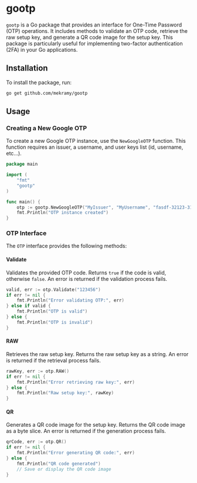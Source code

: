 # gootp

`gootp` is a Go package that provides an interface for One-Time Password (OTP) operations. It includes methods to validate an OTP code, retrieve the raw setup key, and generate a QR code image for the setup key. This package is particularly useful for implementing two-factor authentication (2FA) in your Go applications.

## Installation

To install the package, run:

```sh
go get github.com/mekramy/gootp
```

## Usage

### Creating a New Google OTP

To create a new Google OTP instance, use the `NewGoogleOTP` function. This function requires an issuer, a username, and user keys list (id, username, etc...).

```go
package main

import (
    "fmt"
    "gootp"
)

func main() {
    otp := gootp.NewGoogleOTP("MyIssuer", "MyUsername", "fasdf-32123-3123", "MyUsername")
    fmt.Println("OTP instance created")
}
```

### OTP Interface

The `OTP` interface provides the following methods:

#### Validate

Validates the provided OTP code. Returns `true` if the code is valid, otherwise `false`. An error is returned if the validation process fails.

```go
valid, err := otp.Validate("123456")
if err != nil {
    fmt.Println("Error validating OTP:", err)
} else if valid {
    fmt.Println("OTP is valid")
} else {
    fmt.Println("OTP is invalid")
}
```

#### RAW

Retrieves the raw setup key. Returns the raw setup key as a string. An error is returned if the retrieval process fails.

```go
rawKey, err := otp.RAW()
if err != nil {
    fmt.Println("Error retrieving raw key:", err)
} else {
    fmt.Println("Raw setup key:", rawKey)
}
```

#### QR

Generates a QR code image for the setup key. Returns the QR code image as a byte slice. An error is returned if the generation process fails.

```go
qrCode, err := otp.QR()
if err != nil {
    fmt.Println("Error generating QR code:", err)
} else {
    fmt.Println("QR code generated")
    // Save or display the QR code image
}
```
